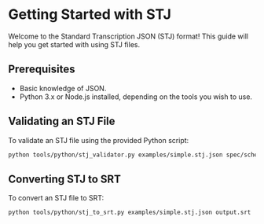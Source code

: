 # Getting Started with STJ

Welcome to the Standard Transcription JSON (STJ) format! This guide will help you get started with using STJ files.

## Prerequisites

- Basic knowledge of JSON.
- Python 3.x or Node.js installed, depending on the tools you wish to use.

## Validating an STJ File

To validate an STJ file using the provided Python script:

```bash
python tools/python/stj_validator.py examples/simple.stj.json spec/schema/stj-schema.json
```

## Converting STJ to SRT

To convert an STJ file to SRT:

```bash
python tools/python/stj_to_srt.py examples/simple.stj.json output.srt
```
